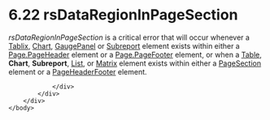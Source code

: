 <html dir="LTR" xmlns:mshelp="http://msdn.microsoft.com/mshelp" xmlns:ddue="http://ddue.schemas.microsoft.com/authoring/2003/5" xmlns:xlink="http://www.w3.org/1999/xlink" xmlns:tool="http://www.microsoft.com/tooltip">
    <head>
        <meta http-equiv="Content-Type" content="text/html; CHARSET=utf-8"></meta>
        <meta name="save" content="history"></meta>
        <title>6.22 rsDataRegionInPageSection</title>
        <xml>
            <mshelp:toctitle title="6.22 rsDataRegionInPageSection"></mshelp:toctitle>
            <mshelp:rltitle title="[MS-RDL]: rsDataRegionInPageSection"></mshelp:rltitle>
            <mshelp:keyword index="A" term="8c25dce6-c14c-464c-8474-e1b04650ac03"></mshelp:keyword>
            <mshelp:attr name="DCSext.ContentType" value="open specification"></mshelp:attr>
            <mshelp:attr name="AssetID" value="8c25dce6-c14c-464c-8474-e1b04650ac03"></mshelp:attr>
            <mshelp:attr name="TopicType" value="kbRef"></mshelp:attr>
            <mshelp:attr name="DCSext.Title" value="[MS-RDL]: rsDataRegionInPageSection" />
        </xml>
    </head>
    <body>
        <div id="header">
            <h1 class="heading">6.22 rsDataRegionInPageSection</h1>
        </div>
        <div id="mainSection">
            <div id="mainBody">
                <div id="allHistory" class="saveHistory"></div>
                <div id="sectionSection0" class="section" name="collapseableSection">
                    

<p><i>rsDataRegionInPageSection</i> is a critical error that
will occur whenever a <a href="e42fb86e-799a-4202-8845-ac38831efccb.htm">Tablix</a>,
<a href="b0ab5524-7eb2-47a7-a4d3-230f5c8c5526.htm">Chart</a>, <a href="f01744d3-79fa-4f30-94bf-a1ffa6bde2ac.htm">GaugePanel</a> or <a href="04d4d6d6-e103-48fc-b4f7-bf5b4a7e56e5.htm">Subreport</a> element exists
within either a <a href="14a6255f-c4ba-4e2a-ab0f-1af47735910a.htm">Page.PageHeader</a>
element or a <a href="13d2727a-4342-4f62-9a53-432f55a9f3e9.htm">Page.PageFooter</a>
element, or when a <a href="660db744-699e-4ca3-a2d6-a5cab4bcf9b0.htm">Table</a>,
<b>Chart</b>, <b>Subreport</b>, <a href="ea4c625c-0558-4fb3-b3b8-bde6c160b1e2.htm">List</a>, or <a href="25419c0a-c7c6-43d7-8ca5-1af842666dcb.htm">Matrix</a> element exists
within either a <a href="afff0921-7d95-4216-8f28-635c67d539d8.htm">PageSection</a>
element or a <a href="ddc35223-1cb6-4136-823b-e72a3d12e1f9.htm">PageHeaderFooter</a>
element.</p>


                </div>
            </div>
        </div>
    </body>
</html>